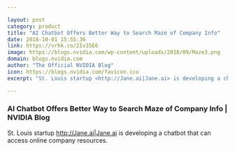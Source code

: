 ```yaml
---

layout: post
category: product
title: "AI Chatbot Offers Better Way to Search Maze of Company Info"
date: 2018-10-01 15:55:36
link: https://vrhk.co/2Iv35E6
image: https://blogs.nvidia.com/wp-content/uploads/2018/09/Maze3.png
domain: blogs.nvidia.com
author: "The Official NVIDIA Blog"
icon: https://blogs.nvidia.com/favicon.ico
excerpt: "St. Louis startup <http://Jane.ai|Jane.ai> is developing a chatbot that can access online company resources."

---
```


### AI Chatbot Offers Better Way to Search Maze of Company Info | NVIDIA Blog

St. Louis startup <http://Jane.ai|Jane.ai> is developing a chatbot that can access online company resources.